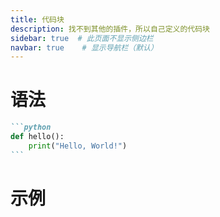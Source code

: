 ```yaml
---
title: 代码块
description: 找不到其他的插件，所以自己定义的代码块
sidebar: true  # 此页面不显示侧边栏
navbar: true    # 显示导航栏（默认）
---
```



# 语法
````markdown
```python
def hello():
    print("Hello, World!")
```
````



# 示例

<script setup>
import {MarkdownViewer} from "@"; 
import {ref} from "vue"; 
const typedExample = ref(`
\`\`\`python
def hello():
    print("Hello, World!")
\`\`\`
`)
</script>

<MarkdownViewer :text="typedExample" />
